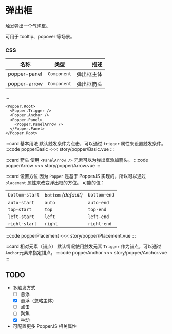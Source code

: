 # 弹出框
触发弹出一个气泡框。

可用于 tooltip、popover 等场景。

### CSS
| 名称        |      类型      | 描述 |
| ------------- | :-----------: | ----: |
| popper-panel     | `Component` | 弹出框主体 |
| popper-arrow     | `Component` | 弹出框箭头 |
...


```
<Popper.Root>
  <Popper.Trigger />
  <Popper.Anchor />
  <Popper.Panel>
    <Popper.PanelArrow />
  </Popper.Panel>
</Popper.Root>
```
:::card 基本用法
默认触发条件为点击，可以通过 `trigger` 属性来设置触发条件。
:::code popperBasic
<<< story/popper/Basic.vue
:::

:::card 箭头
使用 `<PanelArrow />` 元素可以为弹出框添加箭头。
:::code popperArrow
<<< story/popper/Arrow.vue
:::


:::card 设置方位
因为 `Popper` 是基于 PopperJS 实现的，所以可以通过 `placement` 属性来改变弹出框的方位。
可能的值：

<table>
<tr>
<td><code>bottom-start</code></td>
<td><code>bottom</code> <em>(default)</em></td>
<td><code>bottom-end</code></td></tr>
<tr>
<td><code >auto-start</code></td>
<td><code>auto</code></td>
<td><code>auto-end</code></td>
</tr>
<tr>
<td><code>top-start</code></td>
<td><code>top</code></td>
<td><code>top-end</code></td>
</tr>
<tr>
<td><code>left-start</code></td>
<td><code>left</code></td>
<td><code>left-end</code></td>
</tr>
<tr><td><code>right-start</code></td>
<td><code>right</code></td>
<td><code>right-end</code></td>
</tr>
</table>


:::code popperPlacement
<<< story/popper/Placement.vue
:::

:::card 相对元素（锚点）
默认情况使用触发元素 `Trigger` 作为锚点，可以通过 `Anchor`元素来指定锚点。
:::code popperAnchor
<<< story/popper/Anchor.vue
:::




## TODO
- 多触发方式 
  - [ ] 悬浮
  - [x] 悬浮（忽略主体）
  - [ ] 点击
  - [ ] 聚焦
  - [x] 手动
- 可配置更多 PopperJS 相关属性
